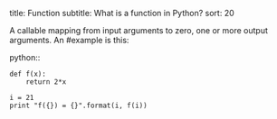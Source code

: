 title: Function
subtitle: What is a function in Python? 
sort: 20

A callable mapping from input arguments to zero, one or more output arguments. An #example is this:

python::

    def f(x):
        return 2*x
        
    i = 21
    print "f({}) = {}".format(i, f(i))
    
